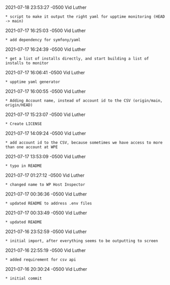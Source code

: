 2021-07-18 23:53:27 -0500 Vid Luther 

	* script to make it output the right yaml for upptime monitoring (HEAD -> main)

2021-07-17 16:25:03 -0500 Vid Luther 

	* add dependency for symfony/yaml

2021-07-17 16:24:39 -0500 Vid Luther 

	* get a list of installs directly, and start building a list of installs to monitor

2021-07-17 16:06:41 -0500 Vid Luther 

	* upptime yaml generator

2021-07-17 16:00:55 -0500 Vid Luther 

	* Adding Account name, instead of account id to the CSV (origin/main, origin/HEAD)

2021-07-17 15:23:07 -0500 Vid Luther 

	* Create LICENSE

2021-07-17 14:09:24 -0500 Vid Luther 

	* add account id to the CSV, because sometimes we have access to more than one account at WPE

2021-07-17 13:53:09 -0500 Vid Luther 

	* typo in README

2021-07-17 01:27:12 -0500 Vid Luther 

	* changed name to WP Host Inspector

2021-07-17 00:36:36 -0500 Vid Luther 

	* updated README to address .env files

2021-07-17 00:33:49 -0500 Vid Luther 

	* updated README

2021-07-16 23:52:59 -0500 Vid Luther 

	* initial import, after everything seems to be outputting to screen

2021-07-16 22:55:19 -0500 Vid Luther 

	* added requirement for csv api

2021-07-16 20:30:24 -0500 Vid Luther 

	* initial commit

